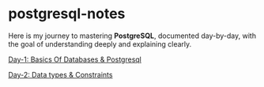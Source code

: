 # postgresql-notes

Here is my journey to mastering **PostgreSQL**, documented day-by-day, with the goal of understanding deeply and explaining clearly.

[Day-1: Basics Of Databases & Postgresql](https://github.com/anumcait/postgresql-notes/blob/main/Day-1-Basics.md)

[Day-2: Data types & Constraints](https://github.com/anumcait/postgresql-notes/blob/main/Day-2-Datatypes%26Constraints.md)


